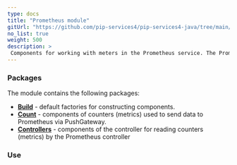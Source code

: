 ```yaml
---
type: docs
title: "Prometheus module"
gitUrl: "https://github.com/pip-services4/pip-services4-java/tree/main/pip-services4-prometheus-java"
no_list: true
weight: 500
description: > 
 Components for working with meters in the Prometheus service. The PrometheusCounters and PrometheusMetricsController components allow you to work both, in client mode through PushGateway and as a service.
---
```


### Packages

The module contains the following packages:
- [**Build**](build) - default factories for constructing components.
- [**Count**](count) - components of counters (metrics) used to send data to Prometheus via PushGateway.
- [**Controllers**](controllers) - components of the controller for reading counters (metrics) by the Prometheus controller


### Use


